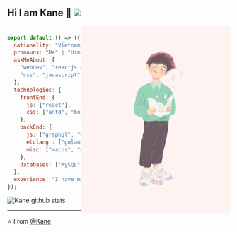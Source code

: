 ### <h2> Hi I am Kane 👋 <img src="https://media.giphy.com/media/IfsByYYHyNlnINT46g/giphy.gif" width="70"></h2>

<img align='right' src="https://github.com/KaneGZ/KaneGZ/blob/main/boy.jpeg" width="338">

```js

export default () => ({
  nationality: "Vietnam",
  pronouns: "He" | "Him",
  askMeAbout: [
    "webdev", "reactjs dev", "front-end dev", "html",
    "css", "javascript", "typescript", "graphql", "mysql", "mongodb", "nestjs", "expressjs", "golang"
  ],
  technologies: {
    frontEnd: {
      js: ["react"],
      css: ["antd", "bootstrap", ...]
    },
    backEnd: {
      js: ["graphql", "express", "nest"],
      etclang : ["golang"],
      misc: ["macos", "windows", "linux", "docker"]
    },
    databases: ["MySQL", "MongoDb", "Firebase"]
  },
  experience: "I have more than 3 years and work in software development."
});

```

![Kane github stats](https://github-readme-stats.vercel.app/api?username=KaneGZ&count_private=true&show_icons=true&theme=dracula&hide=contribs,prs)

---

⭐️ From [@Kane](https://github.com/KaneGZ)
